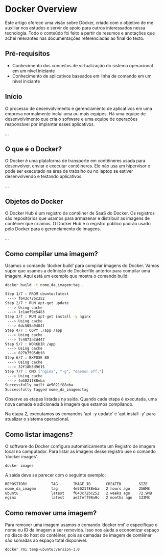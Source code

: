 # Docker Overview

Este artigo oferece uma visão sobre Docker, criado com o objetivo de me auxiliar nos estudos e servir de apoio para outros interessados nessa tecnologia. Todo o conteúdo foi feito a partir de resumos e anotações que achei relevantes nas documentações referenciadas ao final do texto.

## Pré-requisitos
- Conhecimento dos conceitos de virtualização do sistema operacional em um nível iniciante
- Conhecimento de aplicativos baseados em linha de comando em um nível iniciante

## Início
O processo de desenvolvimento e gerenciamento de aplicativos em uma empresa normalmente inclui uma ou mais equipes. Há uma equipe de desenvolvimento que cria o software e uma equipe de operações responsável por implantar esses aplicativos.

...

## O que é o Docker?
O Docker é uma plataforma de transporte em contêineres usada para desenvolver, enviar e executar contêineres. Ele não usa um hipervisor e pode ser executado na área de trabalho ou no laptop se estiver desenvolvendo e testando aplicativos.

...

## Objetos do Docker
O Docker Hub é um registro de contêiner de SaaS do Docker. Os registros são repositórios que usamos para armazenar e distribuir as imagens de contêiner que criamos. O Docker Hub é o registro público padrão usado pelo Docker para o gerenciamento de imagens.

...

## Como compilar uma imagem?
Usamos o comando ‘docker build’ para compilar imagens do Docker. Vamos supor que usamos a definição de Dockerfile anterior para compilar uma imagem. Aqui está um exemplo que mostra o comando build:

```bash
docker build -t nome_da_imagem:tag .
```

```bash
Step 1/7 : FROM ubuntu:latest
 ---> f643c72bc252
Step 2/7 : RUN apt-get update
 ---> Using cache
 ---> 1c1aef9e5483
Step 3/7 : RUN apt-get install -y nginx
 ---> Using cache
 ---> 6dc565a9404f
Step 4/7 : COPY ./app /app
 ---> Using cache
 ---> 7c4873a3d447
Step 5/7 : WORKDIR /app
 ---> Using cache
 ---> 027b7595dbf8
Step 6/7 : EXPOSE 80
 ---> Using cache
 ---> 32f18b5d9615
Step 7/7 : CMD ["nginx", "-g", "daemon off;"]
 ---> Using cache
 ---> 4e5021f88eba
Successfully built 4e5021f88eba
Successfully tagged nome_da_imagem:tag
```
Observe as etapas listadas na saída. Quando cada etapa é executada, uma nova camada é adicionada à imagem que estamos compilando.

Na etapa 2, executamos os comandos ‘apt -y update’ e ‘apt install -y’ para atualizar o sistema operacional.

## Como listar imagens?
O software do Docker configura automaticamente um Registro de imagem local no computador. Para listar as imagens desse registro use o comando ‘docker images’.

```bash
docker images
```

A saída deve se parecer com o seguinte exemplo:
```bash
REPOSITORY           TAG       IMAGE ID       CREATED        SIZE
nome_da_imagem       tag       4e5021f88eba   2 hours ago    256MB
ubuntu               latest    f643c72bc252   2 weeks ago    72.9MB
nginx                latest    ae2feff98a0c   2 months ago   133MB
```

## Como remover uma imagem?
Para remover uma imagem usamos o comando ‘docker rmi’ e especifique o nome ou ID da imagem a ser removida. Isso nos ajuda a economizar espaço no disco do host do contêiner, pois as camadas de imagem de contêiner são somadas ao espaço total disponível.

```bash
docker rmi temp-ubuntu:version-1.0
```
